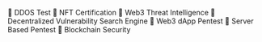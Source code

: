 
🔐 DDOS Test
🔐 NFT Certification
🔐 Web3 Threat Intelligence
🔐 Decentralized Vulnerability Search Engine
🔐 Web3 dApp Pentest
🔐 Server Based Pentest
🔐 Blockchain Security
